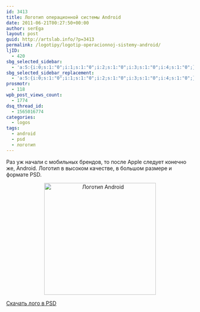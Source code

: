 ```yaml
---
id: 3413
title: Логотип операционной системы Android
date: 2011-06-21T00:27:50+00:00
author: serEga
layout: post
guid: http://artslab.info/?p=3413
permalink: /logotipy/logotip-operacionnoj-sistemy-android/
ljID:
  - 420
sbg_selected_sidebar:
  - 'a:5:{i:0;s:1:"0";i:1;s:1:"0";i:2;s:1:"0";i:3;s:1:"0";i:4;s:1:"0";}'
sbg_selected_sidebar_replacement:
  - 'a:5:{i:0;s:1:"0";i:1;s:1:"0";i:2;s:1:"0";i:3;s:1:"0";i:4;s:1:"0";}'
prosmotr:
  - 118
wpb_post_views_count:
  - 1774
dsq_thread_id:
  - 1565016774
categories:
  - logos
tags:
  - android
  - psd
  - логотип
---
```

Раз уж начали с мобильных брендов, то после Apple следует конечно же, Android. Логотип в высоком качестве, в большом размере и формате PSD.

<center>
  <a href="{{site.img_cdn}}/logotip_android_psd.jpg"><img src="{{site.img_cdn}}/logotip_android_psd-300x300.jpg" alt="Логотип Android" title="logotip_android_psd" width="300" height="300" class="alignnone size-medium wp-image-3414" /></a>
</center>

[Скачать лого в PSD](http://zandog.deviantart.com/art/Android-Logo-HD-PSD-177433866)